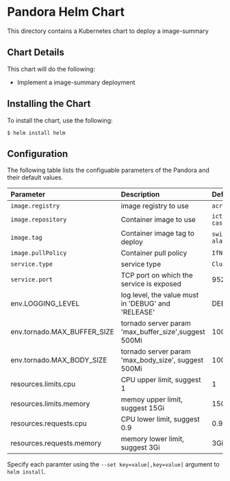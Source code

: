 # Pandora Helm Chart

This directory contains a Kubernetes chart to deploy a image-summary

## Chart Details

This chart will do the following:

* Implement a image-summary deployment

## Installing the Chart

To install the chart, use the following:

```shell
$ helm install helm
```

## Configuration

The following table lists the configuable parameters of the
Pandora and their default values.

| Parameter | Description | Default |
|:----------|:------------|:--------|
| `image.registry` | image registry to use | `acr.aishu.cn` |
| `image.repository` | Container image to use | `ict/aladdin-cas` |
| `image.tag` | Container image tag to deploy | `switch-aladdin-M2` |
| `image.pullPolicy` | Container pull policy | `IfNotPresent` |
| `service.type` | service type | `ClusterIP` |
| `service.port` | TCP port on which the service is exposed | 9528 |
| env.LOGGING_LEVEL | log level, the value must in 'DEBUG' and 'RELEASE' | DEBUG |
| env.tornado.MAX_BUFFER_SIZE | tornado server param 'max_buffer_size',suggest 500Mi | 100Mi |
| env.tornado.MAX_BODY_SIZE | tornado server param 'max_body_size', suggest 500Mi | 100Mi |
| resources.limits.cpu | CPU upper limit, suggest 1 | 1 |
| resources.limits.memory | memoy upper limit, suggest 15Gi | 15Gi |
| resources.requests.cpu | CPU lower limit, suggest 0.9 | 0.9              |
| resources.requests.memory | memory lower limit, suggest 3Gi | 3Gi |

Specify each paramter using the `--set key=value[,key=value]` argument to
`helm install`.
